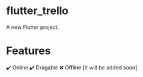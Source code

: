 # flutter_trello

A new Flutter project.

# Features
 ✔️ Online
 ✔️ Dragable
 ❌ Offline [It will be added soon]

